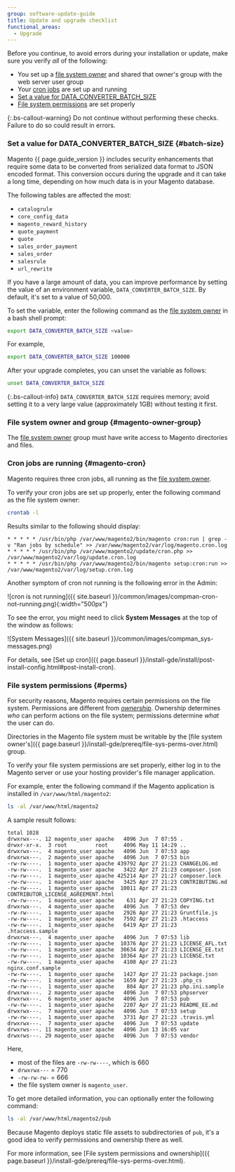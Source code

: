 ```yaml
---
group: software-update-guide
title: Update and upgrade checklist
functional_areas:
  - Upgrade
---
```


Before you continue, to avoid errors during your installation or update, make sure you verify *all* of the following:

*  You set up a [file system owner](#magento-owner-group) and shared that owner's group with the web server user group
*  Your [cron jobs](#magento-cron) are set up and running
*  [Set a value for DATA_CONVERTER_BATCH_SIZE](#batch-size)
*  [File system permissions](#perms) are set properly

{:.bs-callout-warning}
Do not continue without performing these checks. Failure to do so could result in errors.

### Set a value for DATA_CONVERTER_BATCH_SIZE {#batch-size}

Magento {{ page.guide_version }} includes security enhancements that require some data to be converted from serialized data format to JSON encoded format.
This conversion occurs during the upgrade and it can take a long time, depending on how much data is in your Magento database.

The following tables are affected the most:

*  `catalogrule`
*  `core_config_data`
*  `magento_reward_history`
*  `quote_payment`
*  `quote`
*  `sales_order_payment`
*  `sales_order`
*  `salesrule`
*  `url_rewrite`

If you have a large amount of data, you can improve performance by setting the value of an environment variable, `DATA_CONVERTER_BATCH_SIZE`.
By default, it's set to a value of 50,000.

To set the variable, enter the following command as the [file system owner](https://glossary.magento.com/magento-file-system-owner) in a bash shell prompt:

```bash
export DATA_CONVERTER_BATCH_SIZE <value>
```

For example,

```bash
export DATA_CONVERTER_BATCH_SIZE 100000
```

After your upgrade completes, you can unset the variable as follows:

```bash
unset DATA_CONVERTER_BATCH_SIZE
```

 {:.bs-callout-info}
`DATA_CONVERTER_BATCH_SIZE` requires memory; avoid setting it to a very large value (approximately 1GB) without testing it first.

### File system owner and group {#magento-owner-group}

The [file system owner](https://glossary.magento.com/magento-file-system-owner) group must have write access to Magento directories and files.

### Cron jobs are running {#magento-cron}

Magento requires three cron jobs, all running as the [file system owner](https://glossary.magento.com/magento-file-system-owner).

To verify your cron jobs are set up properly, enter the following command as the file system owner:

```bash
crontab -l
```

Results similar to the following should display:

```terminal
* * * * * /usr/bin/php /var/www/magento2/bin/magento cron:run | grep -v "Ran jobs by schedule" >> /var/www/magento2/var/log/magento.cron.log
* * * * * /usr/bin/php /var/www/magento2/update/cron.php >> /var/www/magento2/var/log/update.cron.log
* * * * * /usr/bin/php /var/www/magento2/bin/magento setup:cron:run >> /var/www/magento2/var/log/setup.cron.log
```

Another symptom of cron not running is the following error in the Admin:

![cron is not running]({{ site.baseurl }}/common/images/compman-cron-not-running.png){:width="500px"}

To see the error, you might need to click **System Messages** at the top of the window as follows:

![System Messages]({{ site.baseurl }}/common/images/compman_sys-messages.png)

For details, see [Set up cron]({{ page.baseurl }}/install-gde/install/post-install-config.html#post-install-cron).

### File system permissions {#perms}

For security reasons, Magento requires certain permissions on the file system. Permissions are different from [*ownership*](#magento-owner-group).
Ownership determines *who* can perform actions on the file system; permissions determine *what* the user can do.

Directories in the Magento file system must be writable by the [file system owner's]({{ page.baseurl }}/install-gde/prereq/file-sys-perms-over.html) group.

To verify your file system permissions are set properly, either log in to the Magento server or use your hosting provider's file manager application.

For example, enter the following command if the Magento application is installed in `/var/www/html/magento2`:

```bash
ls -al /var/www/html/magento2
```

A sample result follows:

```terminal
total 1028
drwxrwx---. 12 magento_user apache   4096 Jun  7 07:55 .
drwxr-xr-x.  3 root         root     4096 May 11 14:29 ..
drwxrwx---.  4 magento_user apache   4096 Jun  7 07:53 app
drwxrwx---.  2 magento_user apache   4096 Jun  7 07:53 bin
-rw-rw----.  1 magento_user apache 439792 Apr 27 21:23 CHANGELOG.md
-rw-rw----.  1 magento_user apache   3422 Apr 27 21:23 composer.json
-rw-rw----.  1 magento_user apache 425214 Apr 27 21:27 composer.lock
-rw-rw----.  1 magento_user apache   3425 Apr 27 21:23 CONTRIBUTING.md
-rw-rw----.  1 magento_user apache  10011 Apr 27 21:23 CONTRIBUTOR_LICENSE_AGREEMENT.html
-rw-rw----.  1 magento_user apache    631 Apr 27 21:23 COPYING.txt
drwxrwx---.  4 magento_user apache   4096 Jun  7 07:53 dev
-rw-rw----.  1 magento_user apache   2926 Apr 27 21:23 Gruntfile.js
-rw-rw----.  1 magento_user apache   7592 Apr 27 21:23 .htaccess
-rw-rw----.  1 magento_user apache   6419 Apr 27 21:23 .htaccess.sample
drwxrwx---.  4 magento_user apache   4096 Jun  7 07:53 lib
-rw-rw----.  1 magento_user apache  10376 Apr 27 21:23 LICENSE_AFL.txt
-rw-rw----.  1 magento_user apache  30634 Apr 27 21:23 LICENSE_EE.txt
-rw-rw----.  1 magento_user apache  10364 Apr 27 21:23 LICENSE.txt
-rw-rw----.  1 magento_user apache   4108 Apr 27 21:23 nginx.conf.sample
-rw-rw----.  1 magento_user apache   1427 Apr 27 21:23 package.json
-rw-rw----.  1 magento_user apache   1659 Apr 27 21:23 .php_cs
-rw-rw----.  1 magento_user apache    804 Apr 27 21:23 php.ini.sample
drwxrwx---.  2 magento_user apache   4096 Jun  7 07:53 phpserver
drwxrwx---.  6 magento_user apache   4096 Jun  7 07:53 pub
-rw-rw----.  1 magento_user apache   2207 Apr 27 21:23 README_EE.md
drwxrwx---.  7 magento_user apache   4096 Jun  7 07:53 setup
-rw-rw----.  1 magento_user apache   3731 Apr 27 21:23 .travis.yml
drwxrwx---.  7 magento_user apache   4096 Jun  7 07:53 update
drwxrws---. 11 magento_user apache   4096 Jun 13 16:05 var
drwxrws---. 29 magento_user apache   4096 Jun  7 07:53 vendor
```

Here,

*  most of the files are `-rw-rw----`, which is 660
*  `drwxrwx---` = 770
*  `-rw-rw-rw-` = 666
*  the file system owner is `magento_user`.

To get more detailed information, you can optionally enter the following command:

```bash
ls -al /var/www/html/magento2/pub
```

Because Magento deploys static file assets to subdirectories of `pub`, it's a good idea to verify permissions and ownership there as well.

For more information, see [File system permissions and ownership]({{ page.baseurl }}/install-gde/prereq/file-sys-perms-over.html).
